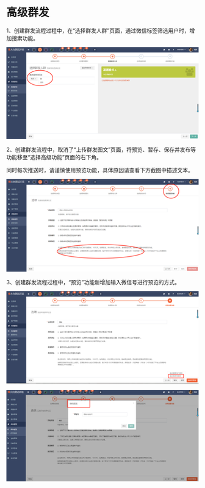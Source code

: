 # 高级群发

1、创建群发流程过程中，在“选择群发人群”页面，通过微信标签筛选用户时，增加搜索功能。  

![](/assets/1521794210%281%29.jpg)

2、创建群发流程中，取消了“上传群发图文”页面，将预览、暂存、保存并发布等功能移至“选择高级功能”页面的右下角。

同时每次推送时，请谨慎使用预览功能，具体原因请查看下方截图中描述文本。 
 
![](/assets/1521798480%281%29.jpg)

3、创建群发流程过程中，“预览”功能新增加输入微信号进行预览的方式。  

![](/assets/微信图片_20180328171452.png)  

![](/assets/微信图片_20180328171455.png)


